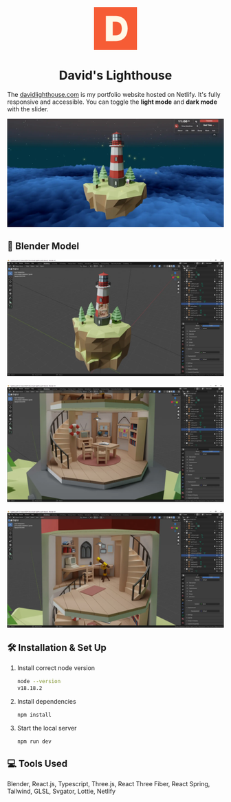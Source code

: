 <div>
  <div align="center">
    <img src="public/android-chrome-512x512.png" alt="Logo" width="100" height="100">
  </div>
  <h1 align="center">David's Lighthouse</h1>
  <p>The <a href="https://davidlighthouse.com/"><ins>davidlighthouse.com</ins></a> is my portfolio website hosted on Netlify. It's fully responsive and accessible. You can toggle the <strong>light mode</strong> and <strong>dark mode</strong> with the slider. </p>
  <img src="public/images/work/portfolio.webp" alt="Portfolio hero page">
</div>

## :movie_camera:	Blender Model
<div align="center">
  <img src="public/images/readme/blender_lighthouse_model.webp" alt="Blender lighthouse model">
  <br />
  <br />
  <img src="public/images/readme/blender_first_floor_model.webp" alt="Blender first floor model">
  <br />
  <br />
  <img src="public/images/readme/blender_second_floor_model.webp" alt="Blender second floor model">
</div>

## :hammer_and_wrench: Installation & Set Up
1. Install correct node version
   
   ```sh
   node --version
   v18.18.2
   ```
   
2. Install dependencies
   
   ```sh
   npm install
   ```
   
3. Start the local server
   
   ```sh
   npm run dev
   ```

## :computer: Tools Used
Blender, React.js, Typescript, Three.js, React Three Fiber, React Spring, Tailwind, GLSL, Svgator, Lottie, Netlify
